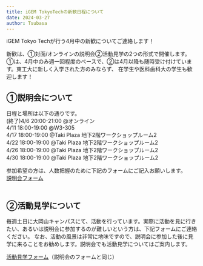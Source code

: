 ```yaml
---
title: iGEM TokyoTechの新歓日程について
date: 2024-03-27
author: Tsubasa
---
```

iGEM Tokyo Techが行う4月中の新歓についてご連絡します！

新歓は、①対面/オンラインの説明会②活動見学の2つの形式で開催します。①は、4月中のみ週一回程度のペースで、②は4月以降も随時受け付けています。東工大に新しく入学された方のみならず、
在学生や医科歯科大の学生も歓迎します！

## ①説明会について
日程と場所は以下の通りです。<br>
(終了)4/6  20:00-21:00 @オンライン<br>
4/11 18:00-19:00 @W3-305<br>
4/17 18:00-19:00 @Taki Plaza 地下2階ワークショップルーム2<br>
4/22 18:00-19:00 @Taki Plaza 地下2階ワークショップルーム2<br>
4/26 18:00-19:00 @Taki Plaza 地下2階ワークショップルーム2<br>
4/30 18:00-19:00 @Taki Plaza 地下2階ワークショップルーム2<br>

参加希望の方は、人数把握のために下記のフォームにご記入お願いします。<br>
[説明会フォーム](https://forms.gle/Nun6upSE2168nMUw6)
<br><br>
## ②活動見学について
毎週土日に大岡山キャンパスにて、活動を行っています。実際に活動を見に行きたい、あるいは説明会に参加するのが難しいという方は、下記フォームにご連絡ください。
なお、活動の風景は非常に地味ですので、説明会に参加した後に見学に来ることをお勧めします。説明会でも活動見学についてはご案内します。

[活動見学フォーム](https://forms.gle/Nun6upSE2168nMUw6)（説明会のフォームと同じ）
